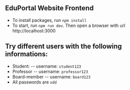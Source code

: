 ## EduPortal Website Frontend

- To install packages, run `npm install`
- To start, run `npm run dev`. Then open a browser with url http://localhost:3000

## Try different users with the following informations:

- Student:
  -- username: `student123`
- Professor
  -- username: `professor123`
- Board-member
  -- username: `board123`
- All passwords are `xdd`
